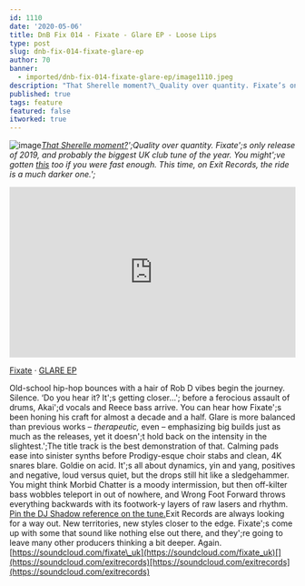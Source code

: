 ```yaml
---
id: 1110
date: '2020-05-06'
title: DnB Fix 014 - Fixate - Glare EP - Loose Lips
type: post
slug: dnb-fix-014-fixate-glare-ep
author: 70
banner:
  - imported/dnb-fix-014-fixate-glare-ep/image1110.jpeg
description: "That Sherelle moment?\_Quality over quantity. Fixate’s only release of 2019, and probably the biggest UK club tune of the year. You might’ve gotten this too if you were fast enough. This time, on Exit Records, the ride is a much darker one.\_ Fixate · GLARE EP Old-school hip-hop bounces with a hair of Rob D [...]Read More..."
published: true
tags: feature
featured: false
itworked: true
---
```

![image](../imported/dnb-fix-014-fixate-glare-ep/image1110.jpeg)[_That Sherelle moment?_](https://www.youtube.com/watch?v=Z4_KD9UhdCE&t=1430s)_';Quality over quantity. Fixate';s only release of 2019, and probably the biggest UK club tune of the year. You might';ve gotten [this](https://www.youtube.com/watch?v=TaG53J9k474) too if you were fast enough. This time, on Exit Records, the ride is a much darker one.';_

<iframe width='100%' height='300' scrolling='no' frameborder='no' allow='autoplay' src='https://w.soundcloud.com/player/?url=https%3A//api.soundcloud.com/playlists/1044432136&color=%230e6e64&auto_play=false&hide_related=false&show_comments=true&show_user=true&show_reposts=false&show_teaser=true&visual=true'></iframe>

[Fixate](https://soundcloud.com/fixate_uk "Fixate") · [GLARE EP](https://soundcloud.com/fixate_uk/sets/glare-ep "GLARE EP")

Old-school hip-hop bounces with a hair of Rob D vibes begin the journey. Silence. ‘Do you hear it? It';s getting closer…'; before a ferocious assault of drums, Akai';d vocals and Reece bass arrive. You can hear how Fixate';s been honing his craft for almost a decade and a half. Glare is more balanced than previous works – _therapeutic,_ even – emphasizing big builds just as much as the releases, yet it doesn';t hold back on the intensity in the slightest.';The title track is the best demonstration of that. Calming pads ease into sinister synths before Prodigy-esque choir stabs and clean, 4K snares blare. Goldie on acid. It';s all about dynamics, yin and yang, positives and negative, loud versus quiet, but the drops still hit like a sledgehammer. You might think Morbid Chatter is a moody intermission, but then off-kilter bass wobbles teleport in out of nowhere, and Wrong Foot Forward throws everything backwards with its footwork-y layers of raw lasers and rhythm. [Pin the DJ Shadow reference on the tune.](https://www.youtube.com/watch?v=FGQjrBuW-Xg)Exit Records are always looking for a way out. New territories, new styles closer to the edge. Fixate';s come up with some that sound like nothing else out there, and they';re going to leave many other producers thinking a bit deeper. Again.[](https://soundcloud.com/fixate_uk)[https://soundcloud.com/fixate\_uk](https://soundcloud.com/fixate_uk)[](https://soundcloud.com/exitrecords)[https://soundcloud.com/exitrecords](https://soundcloud.com/exitrecords)